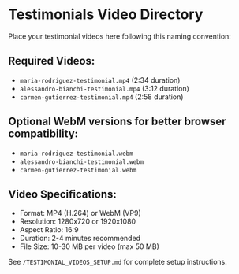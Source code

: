 # Testimonials Video Directory

Place your testimonial videos here following this naming convention:

## Required Videos:
- `maria-rodriguez-testimonial.mp4` (2:34 duration)
- `alessandro-bianchi-testimonial.mp4` (3:12 duration)  
- `carmen-gutierrez-testimonial.mp4` (2:58 duration)

## Optional WebM versions for better browser compatibility:
- `maria-rodriguez-testimonial.webm`
- `alessandro-bianchi-testimonial.webm`
- `carmen-gutierrez-testimonial.webm`

## Video Specifications:
- Format: MP4 (H.264) or WebM (VP9)
- Resolution: 1280x720 or 1920x1080
- Aspect Ratio: 16:9
- Duration: 2-4 minutes recommended
- File Size: 10-30 MB per video (max 50 MB)

See `/TESTIMONIAL_VIDEOS_SETUP.md` for complete setup instructions.